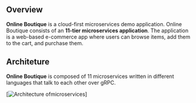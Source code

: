 ## Overview

**Online Boutique** is a cloud-first microservices demo application. Online Boutique consists of an **11-tier microservices application**. The application is a web-based e-commerce app where users can browse items, add them to the cart, and purchase them.

## Architeture

**Online Boutique** is composed of 11 microservices written in different languages that talk to each other over gRPC.

[![Architecture ofmicroservices](.../images/app-architecture.png)]